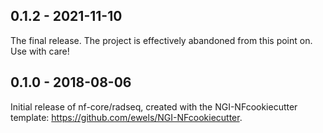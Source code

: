 
## 0.1.2 - 2021-11-10
The final release. The project is effectively abandoned from this point on. Use with care!

## 0.1.0 - 2018-08-06
Initial release of nf-core/radseq, created with the NGI-NFcookiecutter template: https://github.com/ewels/NGI-NFcookiecutter.
